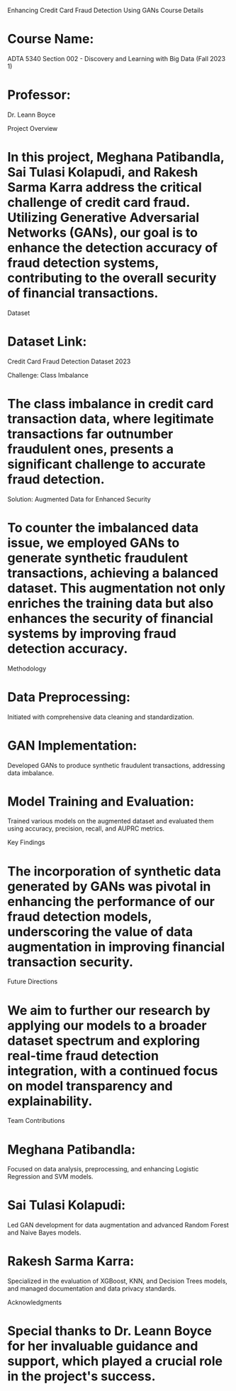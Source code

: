 Enhancing Credit Card Fraud Detection Using GANs
Course Details
# Course Name:
ADTA 5340 Section 002 - Discovery and Learning with Big Data (Fall 2023 1)

# Professor:
Dr. Leann Boyce

Project Overview
# In this project, Meghana Patibandla, Sai Tulasi Kolapudi, and Rakesh Sarma Karra address the critical challenge of credit card fraud. Utilizing Generative Adversarial Networks (GANs), our goal is to enhance the detection accuracy of fraud detection systems, contributing to the overall security of financial transactions.
Dataset
# Dataset Link:
Credit Card Fraud Detection Dataset 2023

Challenge: Class Imbalance
# The class imbalance in credit card transaction data, where legitimate transactions far outnumber fraudulent ones, presents a significant challenge to accurate fraud detection.
Solution: Augmented Data for Enhanced Security
# To counter the imbalanced data issue, we employed GANs to generate synthetic fraudulent transactions, achieving a balanced dataset. This augmentation not only enriches the training data but also enhances the security of financial systems by improving fraud detection accuracy.
Methodology
# Data Preprocessing:
Initiated with comprehensive data cleaning and standardization.

# GAN Implementation:
Developed GANs to produce synthetic fraudulent transactions, addressing data imbalance.

# Model Training and Evaluation:
Trained various models on the augmented dataset and evaluated them using accuracy, precision, recall, and AUPRC metrics.

Key Findings
# The incorporation of synthetic data generated by GANs was pivotal in enhancing the performance of our fraud detection models, underscoring the value of data augmentation in improving financial transaction security.
Future Directions
# We aim to further our research by applying our models to a broader dataset spectrum and exploring real-time fraud detection integration, with a continued focus on model transparency and explainability.
Team Contributions
# Meghana Patibandla:
Focused on data analysis, preprocessing, and enhancing Logistic Regression and SVM models.

# Sai Tulasi Kolapudi:
Led GAN development for data augmentation and advanced Random Forest and Naive Bayes models.

# Rakesh Sarma Karra:
Specialized in the evaluation of XGBoost, KNN, and Decision Trees models, and managed documentation and data privacy standards.

Acknowledgments
# Special thanks to Dr. Leann Boyce for her invaluable guidance and support, which played a crucial role in the project's success.
